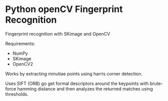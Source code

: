 # Python openCV Fingerprint Recognition

Fingerprint recognition with SKimage and OpenCV

Requirements:
- NumPy
- SKimage
- OpenCV2

Works by extracting minutiae points using harris corner detection.

Uses SIFT (ORB) go get formal descriptors around the keypoints with brute-force hamming distance and then analyzes the returned matches using thresholds.
